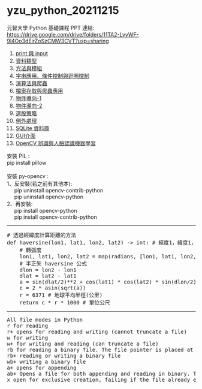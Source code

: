# yzu_python_20211215
元智大學 Python 基礎課程
PPT 連結: 
https://drive.google.com/drive/folders/11TA2-LvvWF-9l4Oo3dEirZoSzCMW3CVT?usp=sharing

<ol>
    <li><a href="https://github.com/vincenttuan/yzu_python_20211215/tree/main/day1">print 與 input</a></li>
    <li><a href="https://github.com/vincenttuan/yzu_python_20211215/tree/main/day2">資料類型</a></li>
    <li><a href="https://github.com/vincenttuan/yzu_python_20211215/tree/main/day3">方法與模組</a></li>
    <li><a href="https://github.com/vincenttuan/yzu_python_20211215/tree/main/day4">字串應用、條件控制與迴圈控制</a></li>
    <li><a href="https://github.com/vincenttuan/yzu_python_20211215/tree/main/day5">演算法與爬蟲</a></li>
    <li><a href="https://github.com/vincenttuan/yzu_python_20211215/tree/main/day6">檔案存取與爬蟲應用</a></li>
    <li><a href="https://github.com/vincenttuan/yzu_python_20211215/tree/main/day6_oo">物件導向-1</a></li>
    <li><a href="https://github.com/vincenttuan/yzu_python_20211215/tree/main/day7_oo">物件導向-2</a></li>
    <li><a href="https://github.com/vincenttuan/yzu_python_20211215/tree/main/day7_twii">選股策略</a></li>
    <li><a href="https://github.com/vincenttuan/yzu_python_20211215/tree/main/day8">例外處理</a></li>
    <li><a href="https://github.com/vincenttuan/yzu_python_20211215/tree/main/day8_sqlite">SQLite 資料庫</a></li>
    <li><a href="https://github.com/vincenttuan/yzu_python_20211215/tree/main/day9">GUI介面</a></li>
    <li>
        <a href="https://github.com/vincenttuan/yzu_python_20211215/tree/main/day10">OpenCV 辨識與人臉認識機器學習</a>
    </li>
</ol>
安裝 PIL :<br>
pip install pillow<br><br>
安裝 py-opencv :<br>
1、反安裝(若之前有其他本):<br>
&nbsp;&nbsp;&nbsp;&nbsp;
pip uninstall opencv-contrib-python<br>
&nbsp;&nbsp;&nbsp;&nbsp;
pip uninstall opencv-python<br>
2、再安裝:<br>
&nbsp;&nbsp;&nbsp;&nbsp;
pip install opencv-python<br>
&nbsp;&nbsp;&nbsp;&nbsp;
pip install opencv-contrib-python<br>
<hr>
<pre>
# 透過經緯度計算距離的方法
def haversine(lon1, lat1, lon2, lat2) -> int: # 經度1，緯度1，經度2，緯度2）
    # 轉弧度
    lon1, lat1, lon2, lat2 = map(radians, [lon1, lat1, lon2, lat2])
    # 半正矢 haversine 公式
    dlon = lon2 - lon1
    dlat = lat2 - lat1
    a = sin(dlat/2)**2 + cos(lat1) * cos(lat2) * sin(dlon/2)**2
    c = 2 * asin(sqrt(a))
    r = 6371 # 地球平均半徑(公里)
    return c * r * 1000 # 單位公尺
</pre>
<hr>
<pre>
All file modes in Python
r for reading
r+ opens for reading and writing (cannot truncate a file)
w for writing
w+ for writing and reading (can truncate a file)
rb for reading a binary file. The file pointer is placed at the beginning of the file.
rb+ reading or writing a binary file
wb+ writing a binary file
a+ opens for appending
ab+ Opens a file for both appending and reading in binary. The file pointer is at the end of the file if the file exists. The file opens in the append mode.
x open for exclusive creation, failing if the file already exists (Python 3)
</pre>

